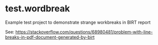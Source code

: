 # test.wordbreak
Example test project to demonstrate strange workbreaks in BIRT report

See: https://stackoverflow.com/questions/68980481/problem-with-line-breaks-in-pdf-document-generated-by-birt

